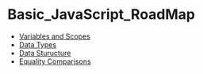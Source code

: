 # Basic_JavaScript_RoadMap

- [Variables and Scopes](https://github.com/mhmtbyzgl/Basic_JavaScript_RoadMap/blob/main/variables_and_scopes.md)
- [Data Types](https://github.com/mhmtbyzgl/Basic_JavaScript_RoadMap/blob/main/data_types.md)
- [Data Sturucture](https://github.com/mhmtbyzgl/Basic_JavaScript_RoadMap/blob/main/data_structure.md)
- [Equality Comparisons](https://github.com/mhmtbyzgl/Basic_JavaScript_RoadMap/blob/main/equality_comparisons.md)
